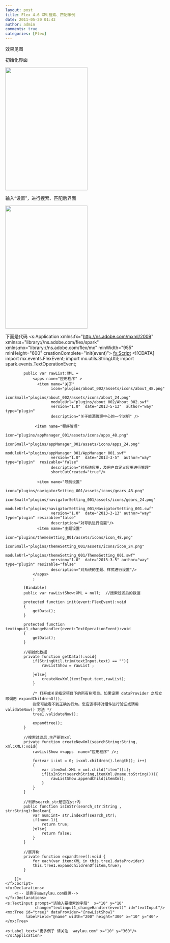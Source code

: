 ```yaml
---
layout: post
title: Flex 4.6 XML搜索、匹配示例
date: 2011-05-20 01:43
author: admin
comments: true
categories: [Flex]
---
```

效果见图

初始化界面

<img class="alignnone" alt="" src="http://a.hiphotos.bdimg.com/album/s%3D550%3Bq%3D90%3Bc%3Dxiangce%2C100%2C100/sign=512510f857fbb2fb302b58177f715199/3c6d55fbb2fb431665e962df22a4462308f7d3a4.jpg?referer=becb17663887e9501b00c75c1d7a&amp;x=.jpg" width="258" height="385" />

输入“设置”，进行搜索、匹配后界面

<img class="alignnone" alt="" src="http://a.hiphotos.bdimg.com/album/s%3D550%3Bq%3D90%3Bc%3Dxiangce%2C100%2C100/sign=512510f857fbb2fb302b58177f715199/3c6d55fbb2fb431665e962df22a4462308f7d3a4.jpg?referer=becb17663887e9501b00c75c1d7a&amp;x=.jpg" width="258" height="385" />

下面是代码
    <?xml version="1.0" encoding="utf-8"?>
    <s:Application xmlns:fx="http://ns.adobe.com/mxml/2009" 
			   xmlns:s="library://ns.adobe.com/flex/spark" 
			   xmlns:mx="library://ns.adobe.com/flex/mx" 
			   minWidth="955" minHeight="600" creationComplete="init(event)">
	<fx:Script>
		<![CDATA[
			import mx.events.FlexEvent;
			import mx.utils.StringUtil;
			import spark.events.TextOperationEvent;

			public var rawList:XML = 
				<apps name="应用程序" >
				  <item name="关于"
				  		icon="plugins/about_002/assets/icons/about_48.png" 
				  		iconSmall="plugins/about_002/assets/icons/about_24.png" 
				  		moduleUrl="plugins/about_002/Ahout_002.swf"
				  		version="1.0"  date="2013-5-13"  author="way" type="plugin"
				  		description="关于能源管理中心的一个说明" />

				 <item name="程序管理" 
				  		icon="plugins/appManager_001/assets/icons/apps_48.png" 
				  		iconSmall="plugins/appManager_001/assets/icons/apps_24.png"
				  		moduleUrl="plugins/appManager_001/AppManager_001.swf"
				  		version="1.0"  date="2013-3-5"  author="way" type="plugin"  resizable="false"
				  		description="对系统应用，及用户自定义应用进行管理"
				  		shortCutCreated="true"/>

				  <item name="导航设置" 
				  		icon="plugins/navigatorSetting_001/assets/icons/gears_48.png" 
				  		iconSmall="plugins/navigatorSetting_001/assets/icons/gears_24.png" 
				  		moduleUrl="plugins/navigatorSetting_001/NavigatorSetting_001.swf"
				  		version="1.0"  date="2013-3-13" author="way" type="plugin" resizable="false"
						description="对导航进行设置"/>
				  <item name="主题设置" 
				  		icon="plugins/themeSetting_001/assets/icons/icon_48.png" 
				  		iconSmall="plugins/themeSetting_001/assets/icons/icon_24.png" 
				  		moduleUrl="plugins/themeSetting_001/ThemeSetting_001.swf"
				  		version="1.0"  date="2013-3-5" author="way" type="plugin" resizable="false"
				  		description="对系统的主题、样式进行设置"/>
			    </apps>
				;     

			[Bindable]
			public var rawListShow:XML = null;  //搜索过滤后的数据

			protected function init(event:FlexEvent):void
			{
				getData();
			}

			protected function textinput1_changeHandler(event:TextOperationEvent):void
			{
				getData();
			}

			//初始化数据
			private function getData():void{
				if(StringUtil.trim(textInput.text) == ""){
					rawListShow = rawList ;

				}else{
					createNewXml(textInput.text,rawList);
				}

				/* 打开或关闭指定项目下的所有树项目。如果设置 dataProvider 之后立即调用 expandChildrenOf()，
				则您可能看不到正确的行为。您应该等待对组件进行验证或调用 validateNow() 方法 */
				tree1.validateNow();

				expandtree();
			}

			//搜索过滤后,生产新的xml
			private function createNewXml(searchString:String, xml:XML):void{
				rawListShow =<apps  name="应用程序" />;

				for(var i:int = 0; i<xml.children().length(); i++)
				{
					var itemXml:XML = xml.child("item")[i];
					if(isInStr(searchString,itemXml.@name.toString())){   
						rawListShow.appendChild(itemXml);
					}
				}
			}

			//判断search_str是否在str内 
			public function isInStr(search_str:String , str:String):Boolean{    
				var num:int= str.indexOf(search_str);
				if(num>-1){
					return true;
				}else{
					return false;
				}
			}

			//展开树
			private function expandtree():void {
				for each(var item:XML in this.tree1.dataProvider)
				this.tree1.expandChildrenOf(item,true);
			}

		]]>
	</fx:Script>
	<fx:Declarations>
		<!-- 该例子由waylau.com提供-->
	</fx:Declarations>
	<s:TextInput prompt="请输入要搜索的字段"  x="10" y="10" 
				 change="textinput1_changeHandler(event)" id="textInput"/>
	<mx:Tree id="tree1" dataProvider="{rawListShow}" 
			 labelField="@name" width="200" height="300" x="10" y="40">
	</mx:Tree>

	<s:Label text="更多例子 请关注  waylau.com" x="10" y="360"/>
    </s:Application>
 
